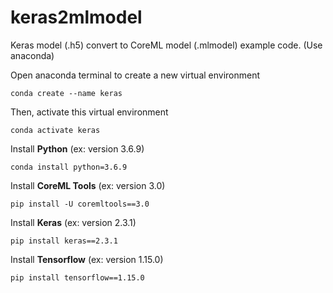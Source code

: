 # keras2mlmodel

Keras model (.h5) convert to CoreML model (.mlmodel) example code. (Use anaconda)

Open anaconda terminal to create a new virtual environment

```
conda create --name keras
```

Then, activate this virtual environment

```
conda activate keras
```

Install **Python** (ex: version 3.6.9)

```
conda install python=3.6.9
```

Install **CoreML Tools** (ex: version 3.0)
```
pip install -U coremltools==3.0
```

Install **Keras** (ex: version 2.3.1)
```
pip install keras==2.3.1
```

Install **Tensorflow** (ex: version 1.15.0)
```
pip install tensorflow==1.15.0
```
